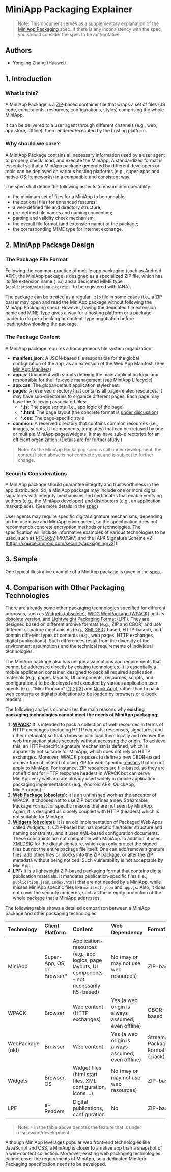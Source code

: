 # MiniApp Packaging Explainer

> Note: This document serves as a supplementary explanation of the [MiniApp Packaging](https://w3c.github.io/miniapp/specs/packaging/) spec. If there is any inconsistency with the spec, you should consider the spec to be authoritative.

## Authors

- Yongjing Zhang (Huawei)

## 1. Introduction

### What is this?

A MiniApp Package is a [ZIP](https://pkware.cachefly.net/webdocs/casestudies/APPNOTE.TXT)-based container file that wraps a set of files (JS code, components, resources, configurations, styles) comprising the whole MiniApp.

It can be delivered to a user agent through different channels (e.g., web, app store, offline), then rendered/executed by the hosting platform.

### Why should we care?

A MiniApp Package contains all necessary information used by a user agent to properly check, load, and execute the MiniApp. A standardized format is essential so that a MiniApp package generated by different developers or tools can be deployed on various hosting platforms (e.g., super-apps and native-OS frameworks) in a compatible and consistent way. 

The spec shall define the following aspects to ensure interoperability:
* the minimum set of files for a MiniApp to be runnable;
* the optional files for enhanced features;
* a well-defined file and directory structure;
* pre-defined file names and naming convention;
* parsing and validity check mechanism;
* the overall file format (and extension name) of the package;
* the corresponding MIME type for internet exchange.

## 2. MiniApp Package Design

### The Package File Format

Following the common practice of mobile app packaging (such as Android APK), the MiniApp package is designed as a specialized ZIP file, which has its file extension name (`.ma`) and a dedicated MIME type (`application/miniapp-pkg+zip` - to be registered with IANA).

The package can be treated as a regular `.zip` file in some cases (i.e., a ZIP parser may open and read the MiniApp package without following the MiniApp Packaging spec). However, having the dedicated file extension name and MINE Type gives a way for a hosting platform or a package loader to do pre-checking or content-type negotiation before loading/downloading the package.

### The Package Content

A MiniApp package requires a homogeneous file system organization:

* **manifest.json**: A JSON-based file responsible for the global configuration of the app, as an extension of the Web App Manifest. (See [MiniApp Manifest](https://www.w3.org/TR/miniapp-manifest/)) 
* **app.js**: Document with scripts defining the main application logic and responsible for the life-cycle management (see [MiniApp Lifecycle](https://www.w3.org/TR/miniapp-lifecycle/))
* **app.css**: The global/default application stylesheet.
* **pages**: A reserved directory that contains all page-related resources. It may have sub-directories to organize different pages. Each page may have the following associated files:
  * ***.js**:  The page scripts (i.e., app logic of the page)
  * ***.html**: The page layout (the concrete format is [under discussion](https://github.com/w3c/miniapp-packaging/issues/2))
  * ***.css**: The page-specific style
* **common**: A reserved directory that contains common resources (i.e., images, scripts, UI components, templates) that can be (re)used by one or multiple MiniApp pages/widgets. It may have sub-directories for an efficient organization. (Details are for further study.)

> Note: As the MiniApp Packaging spec is still under development, the content listed above is not complete yet and is subject to further change.

### Security Considerations

A MiniApp package should guarantee integrity and trustworthiness in the app distribution. So, a MiniApp package may include one or more digital signatures with integrity mechanisms and certificates that enable verifying authors (e.g., the MiniApp developer) and distributors (e.g., an application marketplace). (See more details in the [spec](https://www.w3.org/TR/miniapp-packaging/#sec-miniapp-digital-signature-requirements))

User agents may require specific digital signature mechanisms, depending on the use case and MiniApp environment, so the specification does not recommends concrete encryption methods or technologies. The specification will include informative examples of various technologies to be used, such as [RFC5652](https://tools.ietf.org/html/rfc5652) (PKCS#7) and the [APK Signature Scheme v2 (https://source.android.com/security/apksigning/v2)).


## 3. Sample

One typical illustrative example of a MiniApp package is given in the [spec](https://www.w3.org/TR/miniapp-packaging/#example-file-system-structure).

## 4. Comparison with Other Packaging Technologies

There are already some other packaging technologies specified for different purposes, such as [Widgets (obsolete)](https://www.w3.org/TR/widgets), [WICG WebPackage (WPACK)](https://github.com/WICG/webpackage) and its [obsolete version](https://www.w3.org/TR/2015/WD-web-packaging-20150115/), and [Lightweight Packaging Format (LPF)](https://www.w3.org/TR/lpf/). They are designed based on different archive formats (e.g., ZIP and CBOR) and use different signature mechanisms (e.g., [XMLDSIG](http://www.w3.org/TR/xmldsig-core1/)-based, HTTP-based), and contain different types of contents (e.g., web pages, HTTP exchanges, digital publications). Such differences result from the diversity of the environment assumptions and the technical requirements of individual technologies.

The MiniApp package also has unique assumptions and requirements that cannot be addressed directly by existing technologies. It is essentially a mobile application container, designed to pack all required application materials (e.g., pages, layouts, UI components, resources, scripts, and configurations) to be deployed and executed by various application user agents (e.g., "Mini Program" [[1]](https://smartprogram.baidu.com/developer/index.html)[[2]](https://open.alipay.com/channel/miniIndex.htm)[[3]](https://mp.weixin.qq.com/cgi-bin/wx) and [Quick App](https://www.quickapp.cn/)), rather than to pack web contents or digital publications to be loaded by browsers or e-book readers. 

The following analysis summarizes the main reasons why **existing packaging technologies cannot meet the needs of MiniApp packaging**:

1. **[WPACK](https://github.com/WICG/webpackage):** It is intended to pack a collection of web resources in terms of HTTP exchanges (including HTTP requests, responses, signatures, and other metadata) so that a browser can load them locally and recover the web transaction states securely without accessing the origin. To achieve this, an HTTP-specific signature mechanism is defined, which is apparently not suitable for MiniApp, which does not rely on HTTP exchanges. Moreover, WPACK proposes to define a new CBOR-based archive format instead of using ZIP for web-specific [reasons](https://github.com/WICG/webpackage/issues/45) that do not apply to MiniApp. For instance, ZIP resources are file-based, so they are not efficient for HTTP response headers in WPACK but can serve MiniApp very well and are already used widely in mobile application packaging implementations (e.g., Android APK, QuickApp, MiniProgram). 
2. **[Web Package (obsolete)](https://www.w3.org/TR/2015/WD-web-packaging-20150115/):** It is an unfinished work as the ancestor of WPACK. It chooses not to use ZIP but defines a new Streamable Package Format for specific reasons that are not seen by MiniApp. Again, it is designed as closely coupled with HTTP (headers) which is not suitable for MiniApp.
3. **[Widgets (obsolete)](https://www.w3.org/TR/widgets):** It is an old implementation of Packaged Web Apps called Widgets. It is ZIP-based but has specific file/folder structure and naming constraints, and it uses XML-based configuration documents. These constraints are not compatible with MiniApp. In addition, it uses [XMLDSIG](http://www.w3.org/TR/xmldsig-core1/) for the digital signature, which can only protect the signed files but not the entire package file itself. One can add/remove signature files, add other files or blocks into the ZIP package, or alter the ZIP metadata without being noticed. Such vulnerability is not acceptable by MiniApp.
4. **[LPF](https://www.w3.org/TR/lpf/):** It is a lightweight ZIP-based packaging format that contains digital publication materials. It mandates publication-specific files (i.e., `publication.json`, `index.html`) that are not needed by a MiniApp, while misses MiniApp specific files like `manifest.json` and `app.js`. Also, it does not cover the security concerns, such as the integrity protection of the whole package that a MiniApp addresses.

The following table shows a detailed comparison between a MiniApp package and other packaging technologies


Technology | Client Platform | Content | Web Dependency | Format | Digital Signature 
:---    |:---    |:--        |:---   |:---    |:--   
MiniApp | Super-App, OS, or Browser* | Application-resources (e.g., app logics, page layouts, UI components – not necessarily h5-based) | No (may or may not use web resources) | ZIP-based | PKCS#7 
WPACK | Browser | Web content (HTTP exchanges) | Yes (a web origin is always assumed, even offline) | CBOR-based | HTTP header extension 
WebPackage (old) | Browser | Web content | Yes (a web origin is always assumed, even offline) | Streamable Package Format (.pack) | n/a 
Widgets | Browser, OS | Widget files (html start files, XML configuration, icons ...) | No (may or may not use web resources) | ZIP-based | XMLDSIG-based 
LPF | e-Readers |  Digital publications, configuration | No | ZIP-based | unknown* 

> Note: `*` in the table above denotes the feature that is under discussion/development.

Although MiniApp leverages popular web front-end technologies like JavaScript and CSS, a MiniApp is closer to a native app than a snapshot of a web-content collection. Moreover, existing web packaging technologies cannot cover the requirements of MiniApp, so a dedicated MiniApp Packaging specification needs to be developed.

